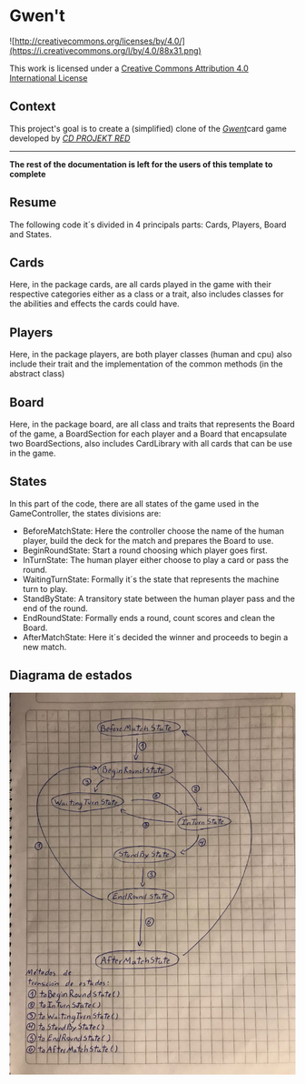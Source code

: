# Gwen't

![http://creativecommons.org/licenses/by/4.0/](https://i.creativecommons.org/l/by/4.0/88x31.png)

This work is licensed under a
[Creative Commons Attribution 4.0 International License](http://creativecommons.org/licenses/by/4.0/)

Context
-------

This project's goal is to create a (simplified) clone of the
[_Gwent_](https://www.playgwent.com/en)card game developed by [_CD PROJEKT RED_](https://cdprojektred.com/en/)

---

**The rest of the documentation is left for the users of this template to complete**

## Resume
The following code it´s divided in 4 principals parts: Cards,
Players, Board and States.

## Cards
Here, in the package cards, are all cards played in the game
with their respective categories either as a class or a trait,
also includes classes for the abilities and effects the cards could
have.

## Players
Here, in the package players, are both player classes (human and cpu)
also include their trait and the implementation of the common
methods (in the abstract class)

## Board
Here, in the package board, are all class and traits that represents the Board of 
the game, a BoardSection for each player and a Board that
encapsulate two BoardSections, also includes CardLibrary with all cards
that can be use in the game.

## States
In this part of the code, there are all states of the game
used in the GameController, the states divisions are:
- BeforeMatchState: Here the controller choose the name of the human player,
build the deck for the match and prepares the Board to use.
- BeginRoundState: Start a round choosing which player goes first.
- InTurnState: The human player either choose to play a card or pass the round.
- WaitingTurnState: Formally it´s the state that represents the machine turn to play.
- StandByState: A transitory state between the human player pass and the end of the round.
- EndRoundState: Formally ends a round, count scores and clean the Board.
- AfterMatchState: Here it´s decided the winner and proceeds to begin a new match.
## Diagrama de estados

![Diagrama de estados](docs/diagrama-estados.jpeg)